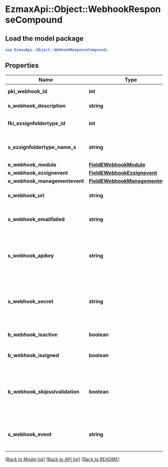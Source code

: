 # EzmaxApi::Object::WebhookResponseCompound

## Load the model package
```perl
use EzmaxApi::Object::WebhookResponseCompound;
```

## Properties
Name | Type | Description | Notes
------------ | ------------- | ------------- | -------------
**pki_webhook_id** | **int** | The unique ID of the Webhook | 
**s_webhook_description** | **string** | The description of the Webhook | 
**fki_ezsignfoldertype_id** | **int** | The unique ID of the Ezsignfoldertype. | [optional] 
**s_ezsignfoldertype_name_x** | **string** | The name of the Ezsignfoldertype in the language of the requester | [optional] 
**e_webhook_module** | [**FieldEWebhookModule**](FieldEWebhookModule.md) |  | 
**e_webhook_ezsignevent** | [**FieldEWebhookEzsignevent**](FieldEWebhookEzsignevent.md) |  | [optional] 
**e_webhook_managementevent** | [**FieldEWebhookManagementevent**](FieldEWebhookManagementevent.md) |  | [optional] 
**s_webhook_url** | **string** | The URL of the Webhook callback | 
**s_webhook_emailfailed** | **string** | The email that will receive the Webhook in case all attempts fail | 
**s_webhook_apikey** | **string** | The Apikey for the Webhook.  This will be hidden if we are not creating or regenerating the Apikey. | [optional] 
**s_webhook_secret** | **string** | The Secret for the Webhook.  This will be hidden if we are not creating or regenerating the Apikey. | [optional] 
**b_webhook_isactive** | **boolean** | Whether the Webhook is active or not | 
**b_webhook_issigned** | **boolean** | Whether the requests will be signed or not | 
**b_webhook_skipsslvalidation** | **boolean** | Wheter the server&#39;s SSL certificate should be validated or not. Not recommended to skip for production use | 
**s_webhook_event** | **string** | The concatenated string to describe the Webhook event | [optional] 

[[Back to Model list]](../README.md#documentation-for-models) [[Back to API list]](../README.md#documentation-for-api-endpoints) [[Back to README]](../README.md)



